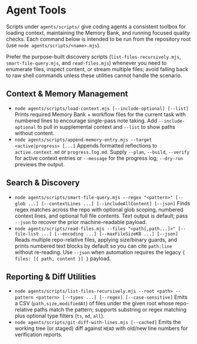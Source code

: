 # Agent Tools

Scripts under `agents/scripts/` give coding agents a consistent toolbox for loading context, maintaining the Memory Bank, and running focused quality checks. Each command below is intended to be run from the repository root (use `node agents/scripts/<name>.mjs`).

Prefer the purpose-built discovery scripts (`list-files-recursively.mjs`, `smart-file-query.mjs`, and `read-files.mjs`) whenever you need to enumerate files, inspect content, or stream multiple files; avoid falling back to raw shell commands unless these utilities cannot handle the scenario.

## Context & Memory Management

- `node agents/scripts/load-context.mjs [--include-optional] [--list]`
  Prints required Memory Bank + workflow files for the current task with numbered lines to encourage single-pass note taking. Add `--include-optional` to pull in supplemental context and `--list` to show paths without content.
- `node agents/scripts/append-memory-entry.mjs --target <active|progress> [...]`
  Appends formatted reflections to `active.context.md` or `progress.log.md`. Supply `--plan`, `--build`, `--verify` for active context entries or `--message` for the progress log; `--dry-run` previews the output.

## Search & Discovery

- `node agents/scripts/smart-file-query.mjs --regex "<pattern>" [--glob ...] [--contextLines ...] [--includeAllContent] [--json]`
  Finds regex matches across the repo with optional glob scoping, numbered context lines, and optional full file contents. Text output is default; pass `--json` to recover the prior machine-readable payload.
- `node agents/scripts/read-files.mjs --files "<path[,path...]>" [--file-list ...] [--encoding ...] [--maxFileSizeKB ...] [--json]`
  Reads multiple repo-relative files, applying size/binary guards, and prints numbered text blocks by default so you can cite `path:line` without re-reading. Use `--json` when automation requires the legacy `{ files: [{ path, content }] }` payload.

## Reporting & Diff Utilities

- `node agents/scripts/list-files-recursively.mjs --root <path> --pattern <pattern> [--types ...] [--regex] [--case-sensitive]`
  Emits a CSV (`path,size,modifiedAt`) of files under the given root whose repo-relative paths match the pattern; supports substring or regex matching plus optional type filters (`ts`, `md`, `all`).
- `node agents/scripts/git-diff-with-lines.mjs [--cached]`
  Emits the working tree (or staged) diff against `HEAD` with old/new line numbers for verification reports.
